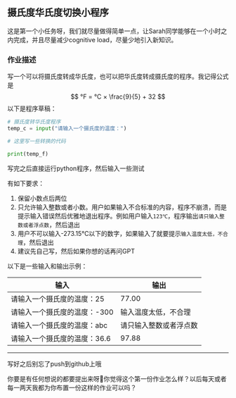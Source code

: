 ## 摄氏度华氏度切换小程序

这是第一个小任务呀，我们就尽量做得简单一点，让Sarah同学能够在一个小时之内完成，并且尽量减少cognitive load，尽量少地引入新知识。

### 作业描述

写一个可以将摄氏度转成华氏度，也可以把华氏度转成摄氏度的程序。我记得公式是
	$$
	°F = °C × \frac{9}{5} + 32
	$$
以下是程序草稿：

```Python
# 摄氏度转华氏度程序
temp_c = input("请输入一个摄氏度的温度：")

# 这里写一些转换的代码

print(temp_f)
```

写完之后直接运行python程序，然后输入一些测试

有如下要求：
1. 保留小数点后两位
2. 只允许输入整数或者小数。用户如果输入不合标准的内容，程序不崩溃，而是提示输入错误然后优雅地退出程序。例如用户输入`123℃`，程序输出`请只输入整数或者浮点数`，然后退出
3. 用户不可以输入-273.15℃以下的数字，如果输入了就要提示`输入温度太低，不合理`，然后退出
4. 建议先自己写，然后如果你想的话再问GPT

以下是一些输入和输出示例：

| 输入                           | 输出                   |
|-------------------------------|------------------------|
| 请输入一个摄氏度的温度：25     | 77.00                  |
| 请输入一个摄氏度的温度：-300   | 输入温度太低，不合理    |
| 请输入一个摄氏度的温度：abc    | 请只输入整数或者浮点数  |
| 请输入一个摄氏度的温度：36.6   | 97.88                  |

---

写好之后别忘了push到github上哦

你要是有任何想说的都要提出来呀🥺你觉得这个第一份作业怎么样？以后每天或者每一两天我都为你布置一份这样的作业可以吗？